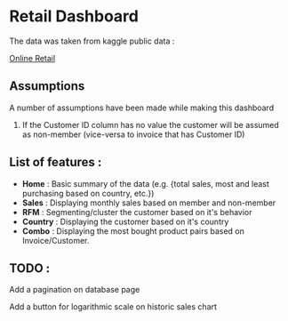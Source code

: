 <h1>Retail Dashboard</h1>
<p>The data was taken from kaggle public data :</p>
<p><a href="https://www.kaggle.com/datasets/rupakroy/online-retail" target="_blank">Online Retail</a></p>

<h2>Assumptions</h2>
<p>A number of assumptions have been made while making this dashboard</p>
<ol>
<li>If the Customer ID column has no value the customer will be assumed as non-member (vice-versa to invoice that has Customer ID)</li>
</ol>

<h2>List of features :</h2>
<ul>
<li><strong>Home</strong> : Basic summary of the data (e.g. {total sales, most and least purchasing based on country, etc.})</li>
<li><strong>Sales</strong> : Displaying monthly sales based on member and non-member</li>
<li><strong>RFM</strong> : Segmenting/cluster the customer based on it's behavior</li>
<li><strong>Country</strong> : Displaying the customer based on it's country</li>
<li><strong>Combo</strong> : Displaying the most bought product pairs based on Invoice/Customer.</li>
</ul>
<h2>TODO :</h2>
<p>Add a pagination on database page</p> 
<p>Add a button for logarithmic scale on historic sales chart</p>
